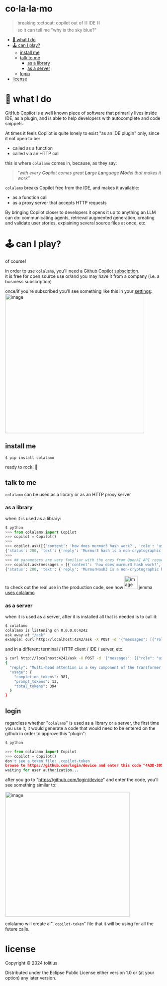 # co·la·la·mo
> breaking :octocat: copilot out of ⛓️ IDE ⛓️ <br/>
> so it can tell me "why is the sky blue?" <br/>

- [🧬 what I do](#-what-i-do)
- [🕹️ can I play?](#%EF%B8%8F-can-i-play)
  - [install me](#install-me)
  - [talk to me](#talk-to-me)
    - [as a library](#as-a-library)
    - [as a server](#as-a-server) 
  - [login](#login)
- [license](#license)

# 🧬 what I do

GitHub Copilot is a well known piece of software that primarily lives inside IDE, as a plugin, and is able to help developers with autocomplete and code snippets.

At times it feels Copilot is quite lonely to exist "as an IDE plugin" only, since it not open to be:

* called as a function
* called via an HTTP call

this is where `colalamo` comes in, because, as they say:
> _"with every **Co**pilot comes great **La**rge **La**nguage **Mo**del that makes it work"_

`colalamo` breaks Copilot free from the IDE, and makes it available:

* as a function call
* as a proxy server that accepts HTTP requests

By bringing Copilot closer to developers it opens it up to anything an LLM can do: communicating agents, retrieval augmented generation,
creating and validate user stories, explaining several source files at once, etc.

# 🕹️ can I play?

of course!

in order to use `colalamo`, you'll need a Github Copilot [subsciption](https://docs.github.com/en/billing/managing-billing-for-github-copilot/managing-your-github-copilot-individual-subscription).<br/>
it is free for open source use or/and you may have it from a company (i.e. a business subscription)

once/if you're subscribed you'll see something like this in your [settings](https://github.com/settings/billing/summary):<br/>
<img width="447" alt="image" src="https://github.com/tolitius/colalamo/assets/136575/508df008-2af6-4472-a989-6563e41b1275">

## install me

```
$ pip install colalamo
```

ready to rock! :metal:

## talk to me

`colalamo` can be used as a library or as an HTTP proxy server

### as a library

when it is used as a library:

```python
$ python
>>> from colalamo import Copilot
>>> copilot = Copilot()
>>>
>>> copilot.ask([{'content': 'how does murmur3 hash work?', 'role': 'user'}])
{'status': 200, 'text': {'reply': 'Murmur3 hash is a non-cryptographic hash function that takes an input (usually a string or binary data) and produces a fixed-size hash value as output. It was designed to be fast and efficient while providing a good distribution of hash values.\n\nHere is a simplified explanation of how Murmur3 hash works:\n\n1. Initialization: The hash function is initialized with a seed value, which is an arbitrary number chosen by the user.\n\n2. Chunking: The input data is divided into chunks of 4 bytes (32 bits) each. If the input length is not a multiple of 4, padding is added to the last chunk.\n\n3. Processing: Each chunk is processed individually. The hash function performs a series of bitwise operations, such as XOR, shift, and multiplication, on the chunk and the seed value. These operations are designed to mix the bits of the chunk and distribute them across the hash value.\n\n4. Finalization: After processing all the chunks, a finalization step is performed. It involves additional bitwise operations to further mix the bits and ensure a good distribution of the hash value.\n\n5. Output: The resulting hash value is returned as the output of the Murmur3 hash function.\n\nMurmur3 hash has several desirable properties, such as good distribution, low collision rate, and high performance. It is commonly used in applications like hash tables, bloom filters, and data indexing.', 'usage': {'completion_tokens': 286, 'prompt_tokens': 15, 'total_tokens': 301}}}
>>>
>>> ## parameters are very familiar with the ones from OpenAI API requests: top_p, temperature, n, etc.
>>> copilot.ask(messages = [{'content': 'how does murmur3 hash work?', 'role': 'user'}], temperature = 0.6)
{'status': 200, 'text': {'reply': 'MurmurHash3 is a non-cryptographic hash function that is designed to be fast and efficient while maintaining a good distribution of hash values. It was created by Austin Appleby in 2008.\n\nHere is a high-level overview of how MurmurHash3 works:\n\n1. Initialization: The hash function is initialized with a seed value that determines the output hash values.\n\n2. Chunk Processing: The input data is divided into fixed-length chunks (usually 4-byte or 8-byte chunks). These chunks are processed one at a time.\n\n3. Mixing: For each chunk, a series of bitwise operations, multiplications, and rotations are performed to mix the bits of the chunk. This mixing step helps to ensure that small changes in the input data result in significantly different hash values.\n\n4. Finalization: After all the chunks have been processed, a finalization step is performed to mix the remaining bits and produce the final hash value. This step typically involves applying additional bitwise operations and mixing the bits further.\n\n5. Output: The resulting hash value is returned as the output. It is usually a 32-bit or 64-bit integer, depending on the desired output size.\n\nMurmurHash3 is known for its speed and good distribution properties, making it suitable for a wide range of applications such as hash tables, hash-based data structures, and checksum verification. However, it is important to note that MurmurHash3 is not designed for cryptographic purposes, as it lacks the security properties required for cryptographic hash functions.', 'usage': {'completion_tokens': 307, 'prompt_tokens': 15, 'total_tokens': 322}}}
```

to check out the real use in the production code, see how <img width="42" alt="image" src="https://github.com/tolitius/colalamo/assets/136575/5b80f72d-628e-4386-813d-5c8caa231e36"> jemma [uses colalamo](https://github.com/tolitius/jemma/blob/74a770a416a7fa69a445df79baee9be50ce3e8b5/jemma/thinker.py#L206-L234)



### as a server

when it is used as a server, after it is installed all that is needed is to call it:

```bash
$ colalamo
colalamo is listening on 0.0.0.0:4242
ask away at "/ask"
example: curl http://localhost:4242/ask -X POST -d '{"messages": [{"role": "user", "content": "explain how multi-head attention work"}]}'
```

and in a different terminal / HTTP client / IDE / server, etc.

```bash
$ curl http://localhost:4242/ask -X POST -d '{"messages": [{"role": "user", "content": "explain how multi-head attention work"}]}'
{
  "reply": "Multi-head attention is a key component of the Transformer model, which is widely used in natural language processing tasks such as machine translation and text summarization. The main idea behind multi-head attention is to allow the model to focus on different parts of the input sequence simultaneously, capturing various aspects of the information.\n\nHere's a step-by-step explanation of how it works:\n\n1. **Linear Projections**: The input to the multi-head attention mechanism is a set of vectors (usually the embeddings of the words in a sentence). These vectors are linearly transformed into multiple sets of Query (Q), Key (K), and Value (V) vectors. Each set is called a \"head\". The number of heads is a hyperparameter of the model.\n\n2. **Scaled Dot-Product Attention**: For each head, the model computes the attention scores by taking the dot product of the Q and K vectors, and then scaling the result by the square root of the dimension of these vectors. This is to prevent the dot product from growing too large as the dimension increases. The attention scores indicate how much each word in the sentence should be attended to.\n\n3. **Softmax Normalization**: The attention scores are then passed through a softmax function to normalize them into probabilities. This ensures that the scores are positive and sum up to 1.\n\n4. **Weighted Sum**: The softmax output is used to weight the V vectors. The weighted sum of the V vectors is the output of each head.\n\n5. **Concatenation**: The outputs of all heads are concatenated and linearly transformed to produce the final output.\n\nThe multi-head attention mechanism allows the model to capture different types of information from the input sequence. For example, one head might focus on syntactic information (e.g., the grammatical structure of the sentence), while another head might focus on semantic information (e.g., the meaning of the words).",
  "usage": {
    "completion_tokens": 381,
    "prompt_tokens": 13,
    "total_tokens": 394
  }
}
```

## login

regardless whether "`colalamo`" is used as a library or a server, the first time you use it,
it would generate a code that would need to be entered on the github in order to approve this "plugin":

```python
$ python                                                                                                                                                              (master ✱ )

>>> from colalamo import Copilot
>>> copilot = Copilot()
don't see a token file: .copilot-token
browse to https://github.com/login/device and enter this code "4A3D-3957" to authenticate
waiting for user authorization...
```

after you go to "https://github.com/login/device" and enter the code, you'll see something similar to:

<img width="400" alt="image" src="https://github.com/tolitius/colalamo/assets/136575/eaf3cf24-ac52-43ae-b538-e4db9965c314">

colalamo will create a "`.copilot-token`" file that it will be using for all the future calls.

# license

Copyright © 2024 tolitius

Distributed under the Eclipse Public License either version 1.0 or (at
your option) any later version.
